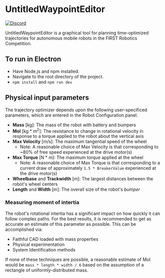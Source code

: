 # UntitledWaypointEditor

[![Discord](https://img.shields.io/discord/975739302933856277?color=%23738ADB&label=Join%20our%20Discord&logo=discord&logoColor=white)](https://discord.gg/ad2EEZZwsS)

UntitledWaypointEditor is a graphical tool for planning time-optimized trajectories for autonomous mobile robots in the FIRST Robotics Competition.

## To run in Electron
 - Have Node.js and npm installed.
 - Navigate to the root directory of the project.
 - `npm install` and `npm run dev`

## Physical input parameters
The trajectory optimizer depends upon the following user-specificed parameters, which are entered in the Robot Configuration panel.
 - **Mass** [kg]: The mass of the robot with battery and bumpers
 - **MoI** [kg * m<sup>2</sup>]: The resistance to change in rotational velocity in response to a torque applied to the robot about the vertical axis
 - **Max Velocity** [m/s]: The maximum tangential speed of the wheel
    - Note: A reasonable choice of Max Velocity is that corresponding to ~80% of free speed experienced at the drive motor(s)
 - **Max Torque** [N * m]: The maximum torque applied at the wheel
    - Note: A reasonable choice of Max Torque is that corresponding to a current draw of approximately `1.5 * BreakerValue` experienced at the drive motor(s)
 - **Wheelbase** and **Trackwidth** [m]: The largest distances between the robot's wheel centers
 - **Length** and **Width** [m]: The overall size of the robot's *bumper*

### Measuring moment of intertia
The robot's rotational intertia has a significant impact on how quickly it can follow complex paths. For the best results, it is recommended to get as accurate an estimate of this parameter as possible. This can be accomplished via:
 - Faithful CAD loaded with mass properties
 - Physical experimentation
 - System Identification methods
 
 If none of these techniques are possible, a reasonable estimate of MoI would be `mass * length * width / 6` based on the assumption of a rectangle of uniformly-distributed mass.
